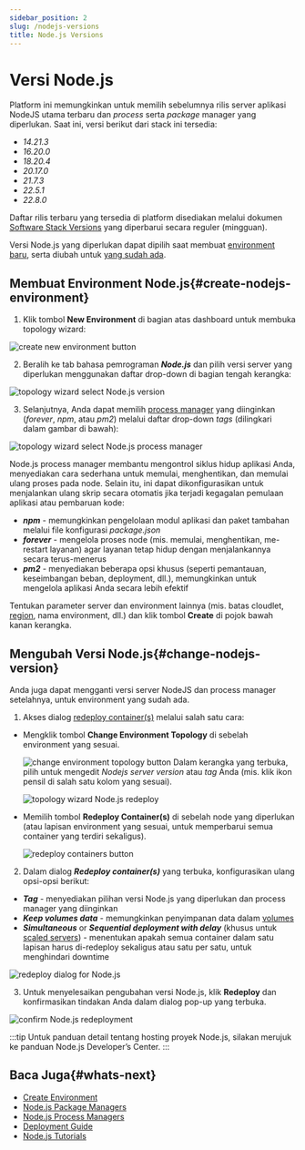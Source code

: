 ```yaml
---
sidebar_position: 2
slug: /nodejs-versions
title: Node.js Versions
---
```


# Versi Node.js

Platform ini memungkinkan untuk memilih sebelumnya rilis server aplikasi NodeJS utama terbaru dan _process_ serta _package_ manager yang diperlukan. Saat ini, versi berikut dari stack ini tersedia:

- _14.21.3_
- _16.20.0_
- _18.20.4_
- _20.17.0_
- _21.7.3_
- _22.5.1_
- _22.8.0_

Daftar rilis terbaru yang tersedia di platform disediakan melalui dokumen [Software Stack Versions](https://docs.dewacloud.com/docs/software-stacks-versions/#engines) yang diperbarui secara reguler (mingguan).

Versi Node.js yang diperlukan dapat dipilih saat membuat [environment baru](#create-nodejs-environment), serta diubah untuk [yang sudah ada](#change-nodejs-version).

## Membuat Environment Node.js{#create-nodejs-environment}

1. Klik tombol **New Environment** di bagian atas dashboard untuk membuka topology wizard:

![create new environment button](#)

2. Beralih ke tab bahasa pemrograman _**Node.js**_ dan pilih versi server yang diperlukan menggunakan daftar drop-down di bagian tengah kerangka:

![topology wizard select Node.js version](#)

3. Selanjutnya, Anda dapat memilih [process manager](https://docs.dewacloud.com/docs/nodejs-process-managers/) yang diinginkan (_forever_, _npm_, atau _pm2_) melalui daftar drop-down _tags_ (dilingkari dalam gambar di bawah):

![topology wizard select Node.js process manager](#)

Node.js process manager membantu mengontrol siklus hidup aplikasi Anda, menyediakan cara sederhana untuk memulai, menghentikan, dan memulai ulang proses pada node. Selain itu, ini dapat dikonfigurasikan untuk menjalankan ulang skrip secara otomatis jika terjadi kegagalan pemulaan aplikasi atau pembaruan kode:

- _**npm**_ - memungkinkan pengelolaan modul aplikasi dan paket tambahan melalui file konfigurasi _package.json_
- _**forever**_ - mengelola proses node (mis. memulai, menghentikan, me-restart layanan) agar layanan tetap hidup dengan menjalankannya secara terus-menerus
- _**pm2**_ - menyediakan beberapa opsi khusus (seperti pemantauan, keseimbangan beban, deployment, dll.), memungkinkan untuk mengelola aplikasi Anda secara lebih efektif

Tentukan parameter server dan environment lainnya (mis. batas cloudlet, [region](https://docs.dewacloud.com/docs/environment-regions/), nama environment, dll.) dan klik tombol **Create** di pojok bawah kanan kerangka.

## Mengubah Versi Node.js{#change-nodejs-version}

Anda juga dapat mengganti versi server NodeJS dan process manager setelahnya, untuk environment yang sudah ada.

1. Akses dialog [redeploy container(s)](https://docs.dewacloud.com/docs/container-redeploy/) melalui salah satu cara:

- Mengklik tombol **Change Environment Topology** di sebelah environment yang sesuai.
  
  ![change environment topology button](#) Dalam kerangka yang terbuka, pilih untuk mengedit _Nodejs server version_ atau _tag_ Anda (mis. klik ikon pensil di salah satu kolom yang sesuai). 
  
  ![topology wizard Node.js redeploy](#)

- Memilih tombol **Redeploy Container(s)** di sebelah node yang diperlukan (atau lapisan environment yang sesuai, untuk memperbarui semua container yang terdiri sekaligus).

  ![redeploy containers button](#)

2. Dalam dialog _**Redeploy container(s)**_ yang terbuka, konfigurasikan ulang opsi-opsi berikut:

- _**Tag**_ - menyediakan pilihan versi Node.js yang diperlukan dan process manager yang diinginkan
- _**Keep volumes data**_ - memungkinkan penyimpanan data dalam [volumes](https://docs.dewacloud.com/docs/container-volumes/)
- _**Simultaneous**_ or _**Sequential deployment with delay**_ (khusus untuk [scaled servers](https://docs.dewacloud.com/docs/horizontal-scaling/)) - menentukan apakah semua container dalam satu lapisan harus di-redeploy sekaligus atau satu per satu, untuk menghindari downtime

![redeploy dialog for Node.js](#)

3. Untuk menyelesaikan pengubahan versi Node.js, klik **Redeploy** dan konfirmasikan tindakan Anda dalam dialog pop-up yang terbuka.

![confirm Node.js redeployment](#)

:::tip
Untuk panduan detail tentang hosting proyek Node.js, silakan merujuk ke panduan Node.js Developer’s Center.
:::

## Baca Juga{#whats-next}

- [Create Environment](https://docs.dewacloud.com/docs/setting-up-environment/)
- [Node.js Package Managers](https://docs.dewacloud.com/docs/nodejs-package-managers/)
- [Node.js Process Managers](https://docs.dewacloud.com/docs/nodejs-process-managers/)
- [Deployment Guide](https://docs.dewacloud.com/docs/deployment-guide/)
- [Node.js Tutorials](https://docs.dewacloud.com/docs/nodejs-tutorials/)